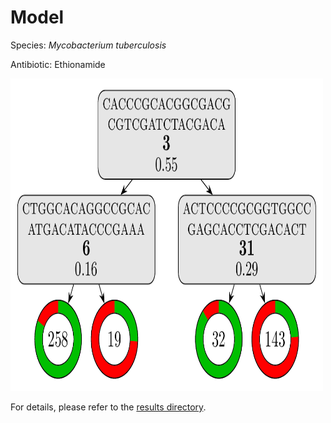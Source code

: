 
# Model

Species: *Mycobacterium tuberculosis*

Antibiotic: Ethionamide

<img src="./model.png" width=500 height=500 />

For details, please refer to the [results directory](../../../../../results/cart_b/mycobacterium%20tuberculosis/ethionamide/repeat_1/).

